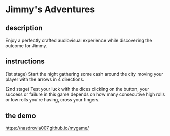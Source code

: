 
# Jimmy's Adventures

## description

Enjoy a perfectly crafted audiovisual experience while discovering the outcome for Jimmy.

## instructions

(1st stage) Start the night gathering some cash around the city moving your player with the arrows in 4 directions.

(2nd stage) Test your luck with the dices clicking on the button, your success or failure in this game depends on
how many consecutive high rolls or low rolls you're having, cross your fingers.


## the demo

https://nasdrovia007.github.io/mygame/

